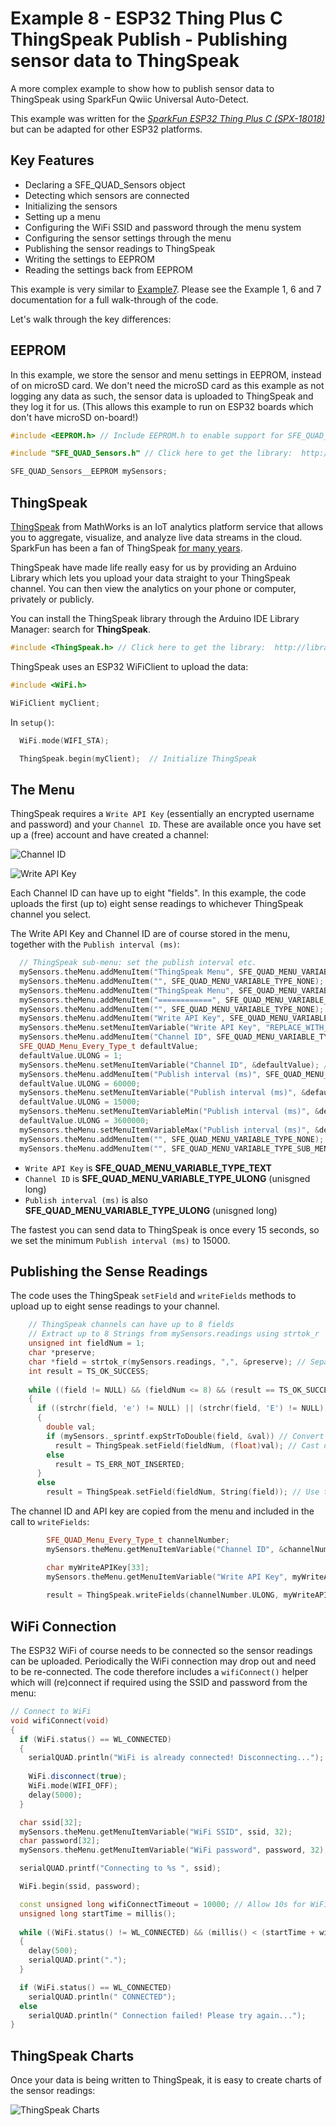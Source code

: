# Example 8 - ESP32 Thing Plus C ThingSpeak Publish - Publishing sensor data to ThingSpeak

A more complex example to show how to publish sensor data to ThingSpeak using SparkFun Qwiic Universal Auto-Detect.

This example was written for the [*SparkFun ESP32 Thing Plus C (SPX-18018)*](https://www.sparkfun.com/products/18018) but can be adapted for other ESP32 platforms.

## Key Features

- Declaring a SFE_QUAD_Sensors object
- Detecting which sensors are connected
- Initializing the sensors
- Setting up a menu
- Configuring the WiFi SSID and password through the menu system
- Configuring the sensor settings through the menu
- Publishing the sensor readings to ThingSpeak
- Writing the settings to EEPROM
- Reading the settings back from EEPROM

This example is very similar to [Example7](ex_07_Thing_Plus_C_Logger_RTC.md). Please see the Example 1, 6 and 7 documentation for a full walk-through of the code.

Let's walk through the key differences:

## EEPROM

In this example, we store the sensor and menu settings in EEPROM, instead of on microSD card.
We don't need the microSD card as this example as not logging any data as such, the sensor data is uploaded to ThingSpeak and they log it for us.
(This allows this example to run on ESP32 boards which don't have microSD on-board!)

```C++
#include <EEPROM.h> // Include EEPROM.h to enable support for SFE_QUAD_Sensors__EEPROM. Do this before #include "SFE_QUAD_Sensors.h"

#include "SFE_QUAD_Sensors.h" // Click here to get the library:  http://librarymanager/All#SparkFun_Qwiic_Universal_Auto-Detect

SFE_QUAD_Sensors__EEPROM mySensors;
```

## ThingSpeak

[ThingSpeak](https://thingspeak.com/) from MathWorks is an IoT analytics platform service that allows you to aggregate, visualize, and analyze live data streams in the cloud.
SparkFun has been a fan of ThingSpeak [for many years](https://www.sparkfun.com/news/2413).

ThingSpeak have made life really easy for us by providing an Arduino Library which lets you upload your data straight to your ThingSpeak channel. You can then view the
analytics on your phone or computer, privately or publicly.

You can install the ThingSpeak library through the Arduino IDE Library Manager: search for **ThingSpeak**.

```C++
#include <ThingSpeak.h> // Click here to get the library:  http://librarymanager/All#ThingSpeak
```

ThingSpeak uses an ESP32 WiFiClient to upload the data:

```C++
#include <WiFi.h>

WiFiClient myClient;
```

In ```setup()```:

```C++
  WiFi.mode(WIFI_STA);

  ThingSpeak.begin(myClient);  // Initialize ThingSpeak
```

## The Menu

ThingSpeak requires a ```Write API Key``` (essentially an encrypted username and password) and your ```Channel ID```.
These are available once you have set up a (free) account and have created a channel:

![Channel ID](img/ThingSpeak_Channel_ID.jpg "Channel ID")

![Write API Key](img/ThingSpeak_API_Key.jpg "Write API Key")

Each Channel ID can have up to eight "fields". In this example, the code uploads the first (up to) eight sense readings to whichever ThingSpeak channel you select.

The Write API Key and Channel ID are of course stored in the menu, together with the ```Publish interval (ms)```:

```C++
  // ThingSpeak sub-menu: set the publish interval etc.
  mySensors.theMenu.addMenuItem("ThingSpeak Menu", SFE_QUAD_MENU_VARIABLE_TYPE_SUB_MENU_START);
  mySensors.theMenu.addMenuItem("", SFE_QUAD_MENU_VARIABLE_TYPE_NONE);
  mySensors.theMenu.addMenuItem("ThingSpeak Menu", SFE_QUAD_MENU_VARIABLE_TYPE_NONE);
  mySensors.theMenu.addMenuItem("============", SFE_QUAD_MENU_VARIABLE_TYPE_NONE);
  mySensors.theMenu.addMenuItem("", SFE_QUAD_MENU_VARIABLE_TYPE_NONE);
  mySensors.theMenu.addMenuItem("Write API Key", SFE_QUAD_MENU_VARIABLE_TYPE_TEXT);
  mySensors.theMenu.setMenuItemVariable("Write API Key", "REPLACE_WITH_YOUR_KEY"); // Set the default API Key - this will be updated by readLoggerConfig
  mySensors.theMenu.addMenuItem("Channel ID", SFE_QUAD_MENU_VARIABLE_TYPE_ULONG);
  SFE_QUAD_Menu_Every_Type_t defaultValue;
  defaultValue.ULONG = 1;
  mySensors.theMenu.setMenuItemVariable("Channel ID", &defaultValue); // Set the default channel number
  mySensors.theMenu.addMenuItem("Publish interval (ms)", SFE_QUAD_MENU_VARIABLE_TYPE_ULONG);
  defaultValue.ULONG = 60000;
  mySensors.theMenu.setMenuItemVariable("Publish interval (ms)", &defaultValue); // Set the default publish interval
  defaultValue.ULONG = 15000;
  mySensors.theMenu.setMenuItemVariableMin("Publish interval (ms)", &defaultValue); // Minimum interval is 15 seconds
  defaultValue.ULONG = 3600000;
  mySensors.theMenu.setMenuItemVariableMax("Publish interval (ms)", &defaultValue);
  mySensors.theMenu.addMenuItem("", SFE_QUAD_MENU_VARIABLE_TYPE_NONE);
  mySensors.theMenu.addMenuItem("", SFE_QUAD_MENU_VARIABLE_TYPE_SUB_MENU_END); // End of the sub-menu
```

- ```Write API Key``` is **SFE_QUAD_MENU_VARIABLE_TYPE_TEXT**
- ```Channel ID``` is **SFE_QUAD_MENU_VARIABLE_TYPE_ULONG** (unisgned long)
- ```Publish interval (ms)``` is also **SFE_QUAD_MENU_VARIABLE_TYPE_ULONG** (unisgned long)

The fastest you can send data to ThingSpeak is once every 15 seconds, so we set the minimum ```Publish interval (ms)``` to 15000.

## Publishing the Sense Readings

The code uses the ThingSpeak ```setField``` and ```writeFields``` methods to upload up to eight sense readings to your channel.

```C++
    // ThingSpeak channels can have up to 8 fields
    // Extract up to 8 Strings from mySensors.readings using strtok_r
    unsigned int fieldNum = 1;
    char *preserve;
    char *field = strtok_r(mySensors.readings, ",", &preserve); // Separate the CSV data into keys at each comma
    int result = TS_OK_SUCCESS;
    
    while ((field != NULL) && (fieldNum <= 8) && (result == TS_OK_SUCCESS))
    {
      if ((strchr(field, 'e') != NULL) || (strchr(field, 'E') != NULL)) // Does field contain exponent-format data?
      {
        double val;
        if (mySensors._sprintf.expStrToDouble(field, &val)) // Convert exponent-format string to double
          result = ThingSpeak.setField(fieldNum, (float)val); // Cast double to float
        else
          result = TS_ERR_NOT_INSERTED;
      }
      else
        result = ThingSpeak.setField(fieldNum, String(field)); // Use the string-format data as-is
```

The channel ID and API key are copied from the menu and included in the call to ```writeFields```:

```C++
        SFE_QUAD_Menu_Every_Type_t channelNumber;
        mySensors.theMenu.getMenuItemVariable("Channel ID", &channelNumber); // Get the channel number

        char myWriteAPIKey[33];
        mySensors.theMenu.getMenuItemVariable("Write API Key", myWriteAPIKey, 33);
        
        result = ThingSpeak.writeFields(channelNumber.ULONG, myWriteAPIKey);
```

## WiFi Connection

The ESP32 WiFi of course needs to be connected so the sensor readings can be uploaded. Periodically the WiFi connection may drop out and need to be re-connected.
The code therefore includes a ```wifiConnect()``` helper which will (re)connect if required using the SSID and password from the menu:

```C++
// Connect to WiFi
void wifiConnect(void)
{
  if (WiFi.status() == WL_CONNECTED)
  {
    serialQUAD.println("WiFi is already connected! Disconnecting...");
    
    WiFi.disconnect(true);
    WiFi.mode(WIFI_OFF);
    delay(5000);    
  }

  char ssid[32];
  mySensors.theMenu.getMenuItemVariable("WiFi SSID", ssid, 32);
  char password[32];
  mySensors.theMenu.getMenuItemVariable("WiFi password", password, 32);

  serialQUAD.printf("Connecting to %s ", ssid);

  WiFi.begin(ssid, password);

  const unsigned long wifiConnectTimeout = 10000; // Allow 10s for WiFi connection
  unsigned long startTime = millis();
  
  while ((WiFi.status() != WL_CONNECTED) && (millis() < (startTime + wifiConnectTimeout)))
  {
    delay(500);
    serialQUAD.print(".");
  }

  if (WiFi.status() == WL_CONNECTED)
    serialQUAD.println(" CONNECTED");
  else
    serialQUAD.println(" Connection failed! Please try again...");
}
```

## ThingSpeak Charts

Once your data is being written to ThingSpeak, it is easy to create charts of the sensor readings:

![ThingSpeak Charts](img/ThingSpeak_Chart.jpg "ThingSpeak Charts")
